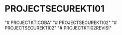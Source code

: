 # PROJECTSECUREKTI01
"# PROJECTKTICOBA" 
"# PROJECTSECUREKTI02" 
"# PROJECTSECUREKTI02" 
"# PROJECTKTI02REVISI" 

